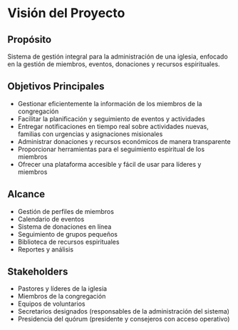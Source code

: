 # Visión del Proyecto

## Propósito
Sistema de gestión integral para la administración de una iglesia, enfocado en la gestión de miembros, eventos, donaciones y recursos espirituales.

## Objetivos Principales
- Gestionar eficientemente la información de los miembros de la congregación
- Facilitar la planificación y seguimiento de eventos y actividades
- Entregar notificaciones en tiempo real sobre actividades nuevas, familias con urgencias y asignaciones misionales
- Administrar donaciones y recursos económicos de manera transparente
- Proporcionar herramientas para el seguimiento espiritual de los miembros
- Ofrecer una plataforma accesible y fácil de usar para líderes y miembros

## Alcance
- Gestión de perfiles de miembros
- Calendario de eventos
- Sistema de donaciones en línea
- Seguimiento de grupos pequeños
- Biblioteca de recursos espirituales
- Reportes y análisis

## Stakeholders
- Pastores y líderes de la iglesia
- Miembros de la congregación
- Equipos de voluntarios
- Secretarios designados (responsables de la administración del sistema)
- Presidencia del quórum (presidente y consejeros con acceso operativo)

